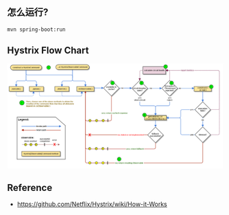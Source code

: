 ## 怎么运行?
```
mvn spring-boot:run
```

## Hystrix Flow Chart
![hystrix-flow-chart](./pix/hystrix-command-flow-chart.png)

## Reference
* https://github.com/Netflix/Hystrix/wiki/How-it-Works